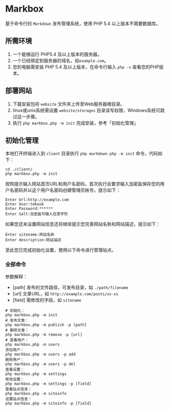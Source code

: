 # Markbox

基于命令行的 `Markdown` 发布管理系统，使用 PHP 5.4 以上版本不需要数据库。

## 所需环境
1. 一个能够运行 PHP5.4 及以上版本的服务器。
2. 一个已经绑定到服务器的域名，如`example.com`。
3. 您的电脑需安装 PHP 5.4 及以上版本，在命令行输入 `php -v` 查看您的PHP版本。

## 部署网站

1. 下载安装包将 `website` 文件夹上传至Web服务器根目录。
2. linux或unix系统需设置 `website/storages` 目录读写权限，Windows系统可跳过这一步骤。
3. 执行 `php markbox.php -m init` 完成安装，参考「初始化管理」

## 初始化管理
本地打开终端进入到 `client` 目录执行 `php markdown.php -m init` 命令，代码如下：
```
cd ./client/
php markbox.php -m init
```
按照提示输入网站首页URL和用户名密码，首次执行会要求输入加密盐保存您的用户名密码并以这个用户名密码创建管理员帐号。提示如下：
```
Enter Url:http://example.com
Enter User:tmkook
Enter Password:******
Enter Salt:加密盐可输入任意字符
```
如果您还未设置网站信息还将继续提示您完善网站名称和网站描述，提示如下：
```
Enter sitename:网站名称
Enter description:网站描述
```
至此您已完成初始化设置，使用以下命令进行管理站点。


### 全部命令
参数解释：
* [path] 发布的文件路径，可发布目录，如 `./path/filename`
* [url] 文章URL，如 `http://example.com/posts/xx-xx`
* [field] 需修改的字段，如 `sitename`

```
# 初始化：
php markbox.php -m init
# 发布文章：
php markbox.php -m publish -p [path]
# 删除文章：
php markbox.php -m remove -p [url]
# 查看用户：
php markbox.php -m users
添加用户：
php markbox.php -m users -p add
删除用户：
php markbox.php -m users -p del
查看设置：
php markbox.php -m settings
修改设置：
php markbox.php -m settings -p [field]
查看站点信息：  
php markbox.php -m siteinfo
设置站点信息：  
php markbox.php -m siteinfo -p [field]
```
